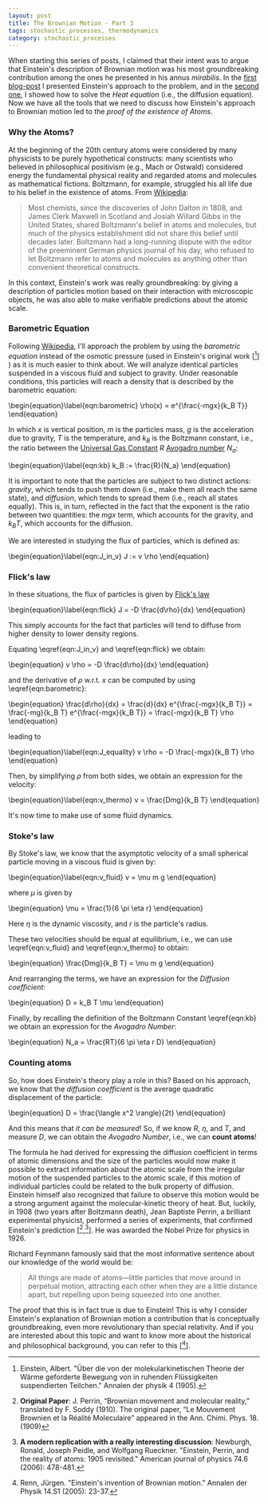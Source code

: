 ```yaml
---
layout: post
title: The Brownian Motion - Part 3
tags: stochastic_processes, thermodynamics
category: stochastic_processes
---
```



When starting this series of posts, I claimed that their intent was to argue that Einstein's description of Brownian motion was his most groundbreaking contribution among the ones he presented in his annus _mirabilis_. 
In the [first blog-post](https://verzep.github.io/Brownian-Motion-1/) I presented Einstein's approach to the problem, and in the [second one](https://verzep.github.io/Brownian-Motion-2/), I showed how to solve the _Heat equation_ (i.e., the diffusion equation). 
Now we have all the tools that we need to discuss how Einstein's approach to Brownian motion led to the _proof of the existence of Atoms_.

### Why the Atoms?

At the beginning of the 20th century atoms were considered by many physicists to be purely hypothetical constructs: many scientists  who believed in philosophical positivism (e.g., Mach or Ostwald) considered energy the fundamental physical reality and regarded atoms and molecules as mathematical fictions. 
Boltzmann, for example, struggled his all life due to his belief in the existence of atoms. From [Wikipedia](https://en.wikipedia.org/wiki/Atomic_theory):

> Most chemists, since the discoveries of John Dalton in 1808, and James Clerk Maxwell in Scotland and Josiah Willard Gibbs in the United States, shared Boltzmann's belief in atoms and molecules, but much of the physics establishment did not share this belief until decades later. Boltzmann had a long-running dispute with the editor of the preeminent German physics journal of his day, who refused to let Boltzmann refer to atoms and molecules as anything other than convenient theoretical constructs. 

In this context, Einstein's work was really groundbreaking: by giving a description of particles motion based on their interaction with microscopic objects, he was also able to make verifiable predictions about the atomic scale. 




### Barometric Equation

Following [Wikipedia](https://en.wikipedia.org/wiki/Brownian_motion), I'll approach the problem by using the _barometric equation_ instead of the osmotic pressure (used in Einstein's original work [[^1]] ) as it is much easier to think about.
We will analyze identical particles suspended in a viscous fluid and subject to gravity. Under reasonable conditions, this particles will reach a density that is described by the barometric equation:

\begin{equation}\label{eqn:barometric}
    \rho(x) = e^{\frac{-mgx}{k_B T}}
\end{equation}

In which $x$ is vertical position, $m$ is the particles mass, $g$ is the acceleration due to gravity, $T$ is the temperature, and $k_B$ is the Boltzmann constant, i.e., the ratio between the [Universal Gas Constant](https://en.wikipedia.org/wiki/Gas_constant) $R$ [Avogadro number](https://en.wikipedia.org/wiki/Avogadro_constant) $N_a$: 

\begin{equation}\label{eqn:kb}
    k_B := \frac{R}{N_a}
\end{equation}

It is important to note that the particles are subject to two distinct actions: _gravity_, which tends to push them down (i.e., make them all reach the same state), and _diffusion_, which tends to spread them (i.e., reach all states equally).
This is, in turn, reflected in the fact that the exponent  is the ratio between two quantities: the $mgx$ term, which accounts for the gravity, and $k_B T$, which accounts for the diffusion.


We are interested in studying the flux of particles, which is defined as:

\begin{equation}\label{eqn:J_in_v}
    J :=  v \rho
\end{equation}

### Flick's law

In these situations, the flux of particles is given by [Flick's law](https://en.wikipedia.org/wiki/Fick%27s_laws_of_diffusion)

\begin{equation}\label{eqn:flick}
    J = -D \frac{d\rho}{dx}
\end{equation}

This simply accounts for the fact that particles will tend to diffuse from higher density to lower density regions.

Equating \eqref{eqn:J_in_v} and \eqref{eqn:flick} we obtain:

\begin{equation}
    v \rho =  -D \frac{d\rho}{dx} 
\end{equation}

and the derivative of $\rho$ w.r.t. $x$ can be computed by using \eqref{eqn:barometric}:

\begin{equation}
    \frac{d\rho}{dx} = \frac{d}{dx} e^{\frac{-mgx}{k_B T}} = \frac{-mg}{k_B T} e^{\frac{-mgx}{k_B T}} = \frac{-mgx}{k_B T} \rho
\end{equation}

leading to

\begin{equation}\label{eqn:J_equality}
    v \rho =  -D \frac{-mgx}{k_B T} \rho
\end{equation}

Then, by simplifying $\rho$ from both sides, we obtain an expression for the velocity:

\begin{equation}\label{eqn:v_thermo}
    v = \frac{Dmg}{k_B T}
\end{equation}

It's now time to make use of some fluid dynamics.

### Stoke's law

By Stoke's law, we know that the asymptotic velocity of a small spherical particle moving in a viscous fluid is given by:

\begin{equation}\label{eqn:v_fluid}
    v = \mu m g
\end{equation}

where $\mu$ is given by

\begin{equation}
    \mu = \frac{1}{6 \pi \eta r}
\end{equation}

Here $\eta$ is the dynamic viscosity, and $r$ is the particle's radius.

These two velocities should be equal at equilibrium, i.e.,  we can use \eqref{eqn:v_fluid} and \eqref{eqn:v_thermo} to obtain:

\begin{equation}
    \frac{Dmg}{k_B T} = \mu m g 
\end{equation}

And rearranging the terms, we have an expression for the _Diffusion coefficient_:

\begin{equation}
    D = k_B T \mu
\end{equation}

Finally, by recalling the definition of the Boltzmann Constant \eqref{eqn:kb} we obtain an expression for the _Avogadro Number_:

\begin{equation}
    N_a = \frac{RT}{6 \pi \eta r D}
\end{equation}

### Counting atoms

So, how does Einstein's theory play a role in this?
Based on his approach, we know that the _diffusion coefficient_ is the average quadratic displacement of the particle:

\begin{equation}
    D = \frac{\langle x^2 \rangle}{2t}
\end{equation}

And this means that _it can be measured_! 
So, if we know $R$, $\eta$, and $T$, and measure $D$, we can obtain the _Avogadro Number_, i.e., we can **count atoms**!


The formula he had derived for expressing the diffusion coefficient in terms of atomic dimensions and the size of the particles would now make it possible to extract information about the atomic scale from the irregular motion of the suspended particles to the atomic scale, if this motion of individual particles could be related to the bulk property of diffusion.
Einstein himself also recognized that failure to observe this motion would be a strong argument against the molecular-kinetic theory of heat.
But, luckily, in 1908 (two years after Boltzmann death), Jean Baptiste Perrin, a brilliant experimental physicist, performed a series of experiments, that confirmed Einstein's prediction [[^2],[^3]]. He was awarded the Nobel Prize for physics in 1926.


Richard Feynmann famously said that the most informative sentence about our knowledge of the world would be:

> All things are made of atoms—little particles that move around in perpetual motion, attracting each other when they are a little distance apart, but repelling upon being squeezed into one another.

The proof that this is in fact true is due to Einstein! This is why I consider Einstein's explanation of Brownian motion a contribution that is conceptually groundbreaking, even more revolutionary than special relativity. 
And if you are interested about this topic and want to know more about the historical and philosophical background, you can refer to this [[^4]].

[^1]: Einstein, Albert. "Über die von der molekularkinetischen Theorie der Wärme geforderte Bewegung von in ruhenden Flüssigkeiten suspendierten Teilchen." Annalen der physik 4 (1905).
[^2]: **Original Paper**: J. Perrin, “Brownian movement and molecular reality,” translated by F. Soddy (1910). The original paper, “Le Mouvement Brownien et la Réalité Moleculaire” appeared in the Ann. Chimi. Phys. 18. (1909)  
[^3]: **A modern replication with a really interesting discussion**: Newburgh, Ronald, Joseph Peidle, and Wolfgang Rueckner. "Einstein, Perrin, and the reality of atoms: 1905 revisited." American journal of physics 74.6 (2006): 478-481.
[^4]: Renn, Jürgen. "Einstein's invention of Brownian motion." Annalen der Physik 14.S1 (2005): 23-37.

